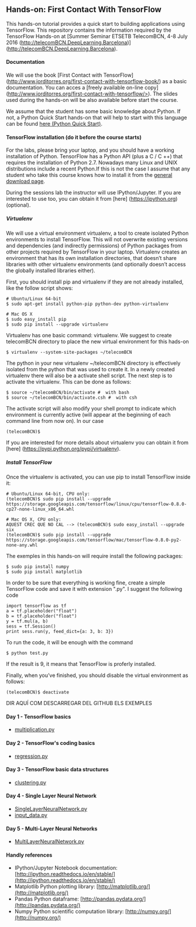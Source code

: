 
## Hands-on: First Contact With TensorFlow
This hands-on tutorial provides a quick start to building applications using TensorFlow. This repository contains the information required by the TensorFlow Hands-on at [Summer Seminar ETSETB TelecomBCN, 4-8 July 2016 (http://telecomBCN.DeepLearning.Barcelona)] (http://telecomBCN.DeepLearning.Barcelona).


#### Documentation

We will use the book [First Contact with TensorFlow] (http://www.jorditorres.org/first-contact-with-tensorflow-book/) 
as a basic documentation. You can acces a [freely available on-line copy] (http://www.jorditorres.org/first-contact-with-tensorflow/>). The slides used during the hands-on will be also available before start the course.

We assume that the student has some basic knowledge about Python. If not, a Python Quick Start hands-on that will help to start with this language can be found [here (Python Quick Start)](http://www.jorditorres.org/teaching-activity/hands-on-1-python-quick-start/).


#### TensorFlow installation (do it before the course starts)
For the labs, please bring your laptop, and you should have a working installation of Python. TensorFlow has a Python API (plus a C / C ++) that requires the installation of Python 2.7. Nowadays many Linux and UNIX distributions include a recent Python.If this is not the case I assume that any student who take this course knows how to install it from the [general download page]( https://www.python.org/downloads/). 

During the sessions lab the instructor will use IPython/Jupyter. If you are interested to use too, you can obtain it from [here] (https://ipython.org) (optional).

##### Virtualenv
We will use a virtual environment virtualenv, a tool to create isolated Python environments to install TensorFlow. This will not overwrite existing versions and dependencies (and indirectly permissions) of Python packages from other projects required by TensorFlow in your laptop.  Virtualenv creates an environment that has its own installation directories, that doesn’t share libraries with other virtualenv environments (and optionally doesn’t access the globally installed libraries either).

First, you should install pip and virtualenv if they are not already installed, like the follow script shows:
```
# Ubuntu/Linux 64-bit
$ sudo apt-get install python-pip python-dev python-virtualenv 

# Mac OS X 
$ sudo easy_install pip
$ sudo pip install --upgrade virtualenv
```
Virtualenv has one basic command: virtualenv. We suggest to create telecomBCN directory to place the new virtual environment for this hads-on

```
$ virtualenv --system-site-packages ~/telecomBCN
```

The python in your new virtualenv ~/telecomBCN directory is effectively isolated from the python that was used to create it. In a newly created virtualenv there will also be a activate shell script. The next step is to activate the virtualenv. This can be done as follows:

```
$ source ~/telecomBCN/bin/activate #  with bash 
$ source ~/telecomBCN/bin/activate.csh #  with csh
```
The activate script will also modify your shell prompt to indicate which environment is currently active (will appear at the beginning of each command line from now on). In our case
```
(telecomBCN)$
```
If you are interested for more details about virtualenv you can obtain it from [here] (https://pypi.python.org/pypi/virtualenv).

##### Install TensorFlow
Once the virtualenv is activated, you can use pip to install TensorFlow inside it:

```
# Ubuntu/Linux 64-bit, CPU only:
(telecomBCN)$ sudo pip install --upgrade https://storage.googleapis.com/tensorflow/linux/cpu/tensorflow-0.8.0-cp27-none-linux_x86_64.whl 

# Mac OS X, CPU only:
AQUEST CREC QUE NO CAL --> (telecomBCN)$ sudo easy_install --upgrade six
(telecomBCN)$ sudo pip install --upgrade https://storage.googleapis.com/tensorflow/mac/tensorflow-0.8.0-py2-none-any.whl
```

The exemples in this hands-on will require install the following packages: 

```
$ sudo pip install numpy
$ sudo pip install matplotlib
```

In order to be sure that everything is working fine, create a simple TensorFlow code and save it with extension ".py". I suggest the following code

```
import tensorflow as tf
a = tf.placeholder("float")
b = tf.placeholder("float")
y = tf.mul(a, b)
sess = tf.Session()
print sess.run(y, feed_dict={a: 3, b: 3})
```
To run the code, it will be enough with the command 

```
$ python test.py
```
If the result is 9, it means that TensorFlow is proferly installed.

Finally, when you’ve finished, you should disable the virtual environment as follows:

```
(telecomBCN)$ deactivate
```

DIR AQUÍ COM DESCARREGAR DEL GITHUB ELS EXEMPLES


#### Day 1 - TensorFlow basics

- [multiplication.py](https://github.com/jorditorresBCN/FirstContactWithTensorFlow/blob/master/multiplicacion.py) 

#### Day 2 - TensorFlow's coding basics

- [regression.py](https://github.com/jorditorresBCN/FirstContactWithTensorFlow/blob/master/regression.py) 

#### Day 3 - TensorFlow basic data structures

- [clustering.py](https://github.com/jorditorresBCN/FirstContactWithTensorFlow/blob/master/clustering.py) 

#### Day 4 - Single Layer Neural Network

- [SingleLayerNeuralNetwork.py](https://github.com/jorditorresBCN/FirstContactWithTensorFlow/blob/master/SingleLayerNeuralNetwork.py)
- [input_data.py](https://github.com/jorditorresBCN/FirstContactWithTensorFlow/blob/master/input_data.py)

#### Day 5 - Multi-Layer Neural Networks

- [MultiLayerNeuralNetwork.py](https://github.com/jorditorresBCN/FirstContactWithTensorFlow/blob/master/MultiLayerNeuralNetworks.py)

#### Handly references

- IPython/Jupyter Notebook documentation: [http://ipython.readthedocs.io/en/stable/](http://ipython.readthedocs.io/en/stable/)
- Matplotlib Python plotting library: [http://matplotlib.org/](http://matplotlib.org/)
- Pandas Python dataframe: [http://pandas.pydata.org/](http://pandas.pydata.org/)
- Numpy Python scientific computation library: [http://numpy.org/](http://numpy.org/)

